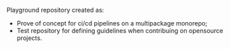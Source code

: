 Playground repository created as: 
- Prove of concept for ci/cd pipelines on a multipackage monorepo;
- Test repository for defining guidelines when contribuing on opensource projects.

